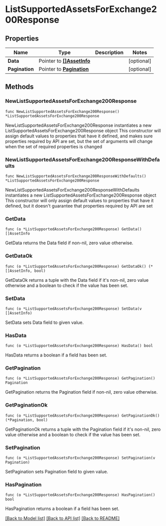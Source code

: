 # ListSupportedAssetsForExchange200Response

## Properties

Name | Type | Description | Notes
------------ | ------------- | ------------- | -------------
**Data** | Pointer to [**[]AssetInfo**](AssetInfo.md) |  | [optional] 
**Pagination** | Pointer to [**Pagination**](Pagination.md) |  | [optional] 

## Methods

### NewListSupportedAssetsForExchange200Response

`func NewListSupportedAssetsForExchange200Response() *ListSupportedAssetsForExchange200Response`

NewListSupportedAssetsForExchange200Response instantiates a new ListSupportedAssetsForExchange200Response object
This constructor will assign default values to properties that have it defined,
and makes sure properties required by API are set, but the set of arguments
will change when the set of required properties is changed

### NewListSupportedAssetsForExchange200ResponseWithDefaults

`func NewListSupportedAssetsForExchange200ResponseWithDefaults() *ListSupportedAssetsForExchange200Response`

NewListSupportedAssetsForExchange200ResponseWithDefaults instantiates a new ListSupportedAssetsForExchange200Response object
This constructor will only assign default values to properties that have it defined,
but it doesn't guarantee that properties required by API are set

### GetData

`func (o *ListSupportedAssetsForExchange200Response) GetData() []AssetInfo`

GetData returns the Data field if non-nil, zero value otherwise.

### GetDataOk

`func (o *ListSupportedAssetsForExchange200Response) GetDataOk() (*[]AssetInfo, bool)`

GetDataOk returns a tuple with the Data field if it's non-nil, zero value otherwise
and a boolean to check if the value has been set.

### SetData

`func (o *ListSupportedAssetsForExchange200Response) SetData(v []AssetInfo)`

SetData sets Data field to given value.

### HasData

`func (o *ListSupportedAssetsForExchange200Response) HasData() bool`

HasData returns a boolean if a field has been set.

### GetPagination

`func (o *ListSupportedAssetsForExchange200Response) GetPagination() Pagination`

GetPagination returns the Pagination field if non-nil, zero value otherwise.

### GetPaginationOk

`func (o *ListSupportedAssetsForExchange200Response) GetPaginationOk() (*Pagination, bool)`

GetPaginationOk returns a tuple with the Pagination field if it's non-nil, zero value otherwise
and a boolean to check if the value has been set.

### SetPagination

`func (o *ListSupportedAssetsForExchange200Response) SetPagination(v Pagination)`

SetPagination sets Pagination field to given value.

### HasPagination

`func (o *ListSupportedAssetsForExchange200Response) HasPagination() bool`

HasPagination returns a boolean if a field has been set.


[[Back to Model list]](../README.md#documentation-for-models) [[Back to API list]](../README.md#documentation-for-api-endpoints) [[Back to README]](../README.md)



